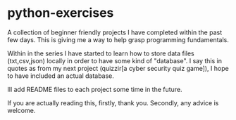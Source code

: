 # python-exercises

A collection of beginner friendly projects I have completed within the past few days. This is giving me a way to help grasp programming fundamentals. 

Within in the series I have started to learn how to store data files (txt,csv,json) locally in order to have some kind of "database". I say this in quotes as from my next project (quizzir[a cyber security quiz game]), I hope to have included an actual database.

Ill add README files to each project some time in the future.

If you are actually reading this, firstly, thank you. Secondly, any advice is welcome.

